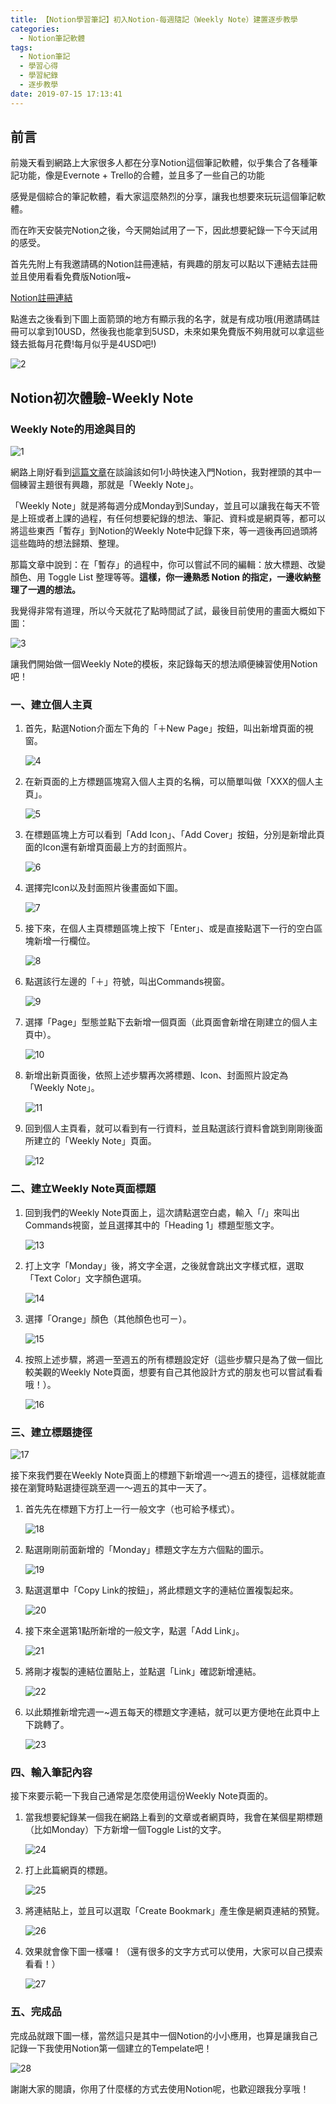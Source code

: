 ```yaml
---
title: 【Notion學習筆記】初入Notion-每週隨記（Weekly Note）建置逐步教學
categories:
  - Notion筆記軟體
tags:
  - Notion筆記
  - 學習心得
  - 學習紀錄
  - 逐步教學
date: 2019-07-15 17:13:41
---
```


## 前言

前幾天看到網路上大家很多人都在分享Notion這個筆記軟體，似乎集合了各種筆記功能，像是Evernote + Trello的合體，並且多了一些自己的功能

感覺是個綜合的筆記軟體，看大家這麼熱烈的分享，讓我也想要來玩玩這個筆記軟體。

而在昨天安裝完Notion之後，今天開始試用了一下，因此想要紀錄一下今天試用的感受。

首先先附上有我邀請碼的Notion註冊連結，有興趣的朋友可以點以下連結去註冊並且使用看看免費版Notion哦~

[Notion註冊連結](https://www.notion.so/?r=5f300d13079f4ced81832d860b57a12d)

點進去之後看到下圖上面箭頭的地方有顯示我的名字，就是有成功哦(用邀請碼註冊可以拿到10USD，然後我也能拿到5USD，未來如果免費版不夠用就可以拿這些錢去抵每月花費!每月似乎是4USD吧!)

<!--more-->

![2](2.jpg)

## Notion初次體驗-Weekly Note

### Weekly Note的用途與目的

![1](1.jpg)

網路上剛好看到[這篇文章](https://medium.com/@Johann016/教學-一小時加入-notion-so-cd2b5ca8a7fe)在談論該如何1小時快速入門Notion，我對裡頭的其中一個練習主題很有興趣，那就是「Weekly Note」。

「Weekly Note」就是將每週分成Monday到Sunday，並且可以讓我在每天不管是上班或者上課的過程，有任何想要紀錄的想法、筆記、資料或是網頁等，都可以將這些東西「暫存」到Notion的Weekly Note中記錄下來，等一週後再回過頭將這些臨時的想法歸類、整理。

那篇文章中說到：在「暫存」的過程中，你可以嘗試不同的編輯：放大標題、改變顏色、用 Toggle List 整理等等。**這樣，你一邊熟悉 Notion 的指定，一邊收納整理了一週的想法。**

我覺得非常有道理，所以今天就花了點時間試了試，最後目前使用的畫面大概如下圖：

![3](3.jpg)

讓我們開始做一個Weekly Note的模板，來記錄每天的想法順便練習使用Notion吧！

### 一、建立個人主頁

1. 首先，點選Notion介面左下角的「＋New Page」按鈕，叫出新增頁面的視窗。

   ![4](4.jpg)

2. 在新頁面的上方標題區塊寫入個人主頁的名稱，可以簡單叫做「XXX的個人主頁」。

   ![5](5.jpg)

3. 在標題區塊上方可以看到「Add Icon」、「Add Cover」按鈕，分別是新增此頁面的Icon還有新增頁面最上方的封面照片。

   ![6](6.jpg)

4. 選擇完Icon以及封面照片後畫面如下圖。

   ![7](7.jpg)

5. 接下來，在個人主頁標題區塊上按下「Enter」、或是直接點選下一行的空白區塊新增一行欄位。

   ![8](8.jpg)

6. 點選該行左邊的「＋」符號，叫出Commands視窗。

   ![9](9.jpg)

7. 選擇「Page」型態並點下去新增一個頁面（此頁面會新增在剛建立的個人主頁中）。

   ![10](10.jpg)

8. 新增出新頁面後，依照上述步驟再次將標題、Icon、封面照片設定為「Weekly Note」。

   ![11](11.jpg)

9. 回到個人主頁看，就可以看到有一行資料，並且點選該行資料會跳到剛剛後面所建立的「Weekly Note」頁面。

   ![12](12.jpg)

### 二、建立Weekly Note頁面標題

1. 回到我們的Weekly Note頁面上，這次請點選空白處，輸入「/」來叫出Commands視窗，並且選擇其中的「Heading 1」標題型態文字。

   ![13](13.jpg)

2. 打上文字「Monday」後，將文字全選，之後就會跳出文字樣式框，選取「Text Color」文字顏色選項。

   ![14](14.jpg)

3. 選擇「Orange」顏色（其他顏色也可ㄧ）。

   ![15](15.jpg)

4. 按照上述步驟，將週一至週五的所有標題設定好（這些步驟只是為了做一個比較美觀的Weekly Note頁面，想要有自己其他設計方式的朋友也可以嘗試看看哦！）。

   ![16](16.jpg)

### 三、建立標題捷徑

![17](17.jpg)

接下來我們要在Weekly Note頁面上的標題下新增週一～週五的捷徑，這樣就能直接在瀏覽時點選捷徑跳至週一～週五的其中一天了。

1. 首先先在標題下方打上一行一般文字（也可給予樣式）。

   ![18](18.jpg)

2. 點選剛剛前面新增的「Monday」標題文字左方六個點的圖示。

   ![19](19.jpg)

3. 點選選單中「Copy Link的按鈕」，將此標題文字的連結位置複製起來。

   ![20](20.jpg)

4. 接下來全選第1點所新增的一般文字，點選「Add Link」。

   ![21](21.jpg)

5. 將剛才複製的連結位置貼上，並點選「Link」確認新增連結。

   ![22](22.jpg)

6. 以此類推新增完週一~週五每天的標題文字連結，就可以更方便地在此頁中上下跳轉了。

   ![23](23.jpg)

### 四、輸入筆記內容

接下來要示範一下我自己通常是怎麼使用這份Weekly Note頁面的。

1. 當我想要紀錄某一個我在網路上看到的文章或者網頁時，我會在某個星期標題（比如Monday）下方新增一個Toggle List的文字。

   ![24](24.jpg)

2. 打上此篇網頁的標題。

   ![25](25.jpg)

3. 將連結貼上，並且可以選取「Create Bookmark」產生像是網頁連結的預覽。

   ![26](26.jpg)

4. 效果就會像下圖一樣囉！（還有很多的文字方式可以使用，大家可以自己摸索看看！）

   ![27](27.jpg)

### 五、完成品

完成品就跟下圖一樣，當然這只是其中一個Notion的小小應用，也算是讓我自己記錄一下我使用Notion第一個建立的Tempelate吧！

![28](28.jpg)

謝謝大家的閱讀，你用了什麼樣的方式去使用Notion呢，也歡迎跟我分享哦！